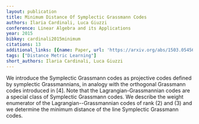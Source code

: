 ```yaml
---
layout: publication
title: Minimum Distance Of Symplectic Grassmann Codes
authors: Ilaria Cardinali, Luca Giuzzi
conference: Linear Algebra and its Applications
year: 2015
bibkey: cardinali2015minimum
citations: 13
additional_links: [{name: Paper, url: 'https://arxiv.org/abs/1503.05456'}]
tags: ["Distance Metric Learning"]
short_authors: Ilaria Cardinali, Luca Giuzzi
---
```

We introduce the Symplectic Grassmann codes as projective codes defined by
symplectic Grassmannians, in analogy with the orthogonal Grassmann codes
introduced in [4]. Note that the Lagrangian-Grassmannian codes are a special
class of Symplectic Grassmann codes. We describe the weight enumerator of the
Lagrangian--Grassmannian codes of rank \(2\) and \(3\) and we determine the minimum
distance of the line Symplectic Grassmann codes.